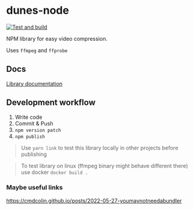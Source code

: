# dunes-node 
[![Test and build](https://github.com/Angael/dunes-node/actions/workflows/node.js.yml/badge.svg)](https://github.com/Angael/dunes-node/actions/workflows/node.js.yml)

NPM library for easy video compression.

Uses `ffmpeg` and `ffprobe`

## Docs

[Library documentation](docs/README.md)


## Development workflow

1. Write code
2. Commit & Push
3. `npm version patch`
4. `npm publish`

> Use `yarn link` to test this library locally in other projects before publishing

> To test library on linux (ffmpeg binary might behave different there) use docker `docker build .`

### Maybe useful links
https://cmdcolin.github.io/posts/2022-05-27-youmaynotneedabundler
